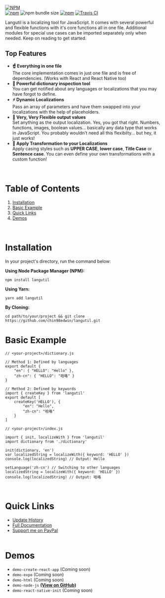 [![NPM](https://nodei.co/npm/langutil.png)](https://nodei.co/npm/langutil/)
<br/>
[![npm](https://img.shields.io/npm/v/langutil.svg)](https://github.com/chin98edwin/langutil/blob/master/CHANGELOG.md)
![npm bundle size](https://img.shields.io/bundlephobia/min/langutil.svg)
[![npm](https://img.shields.io/npm/dt/langutil.svg)](https://npm-stat.com/charts.html?package=langutil)
[![Travis CI](https://img.shields.io/travis/com/chin98edwin/langutil.svg)](https://travis-ci.com/chin98edwin/langutil)

Langutil is a localizing tool for JavaScript. It comes with several powerful and flexible functions with it's core functions all in one file. Additional modules for special use cases can be imported separately only when needed. Keep on reading to get started.

## Top Features

* **☝️ Everything in one file**<br/>The core implementation comes in just one file and is free of dependencies. (Works with React and React Native too)
* **📖 Powerful dictionary inspection tool**<br/>You can get notified about any languages or localizations that you may have forgot to define.
* **⚡️ Dynamic Localizations**<br/>Pass an array of parameters and have them swapped into your localizations with the help of placeholders.
* **💫 Very, Very Flexible output values**<br/>Set anything as the output localization. Yes, you got that right. Numbers, functions, images, boolean values... basically any data type that works in JavaScript. You probably wouldn't need all this flexibilty... but hey, it just works!
* **🦄 Apply Transformation to your Localizations**<br/>Apply casing styles such as **UPPER CASE**, **lower case**, **Title Case** or **Sentence case**. You can even define your own transformations with a custom function!

<br/>

# Table of Contents

1. [Installation](#installation)
2. [Basic Example](#basic-example)
3. [Quick Links](#quick-links)
3. [Demos](#demos)
<br/>

# Installation
In your project's directory, run the command below:

**Using Node Package Manager (NPM):**

    npm install langutil

**Using Yarn:**

    yarn add langutil

**By Cloning:**

    cd path/to/your/project && git clone https://github.com/chin98edwin/langutil.git

# Basic Example

    // <your-project>/dictionary.js

    // Method 1: Defined by languages
    export default {
        "en": { "HELLO": "Hello" },
        "zh-cn": { "HELLO": "哈咯" }
    }

    // Method 2: Defined by keywords
    import { createKey } from 'langutil'
    export default [
        createKey('HELLO'), {
            "en": "Hello",
            "zh-cn": "哈咯"
        }
    ]
<!---->
    // <your-project>/index.js

    import { init, localizeWith } from 'langutil'
    import dictionary from './dictionary'

    init(dictionary, 'en')
    var localizedString = localizeWith({ keyword: 'HELLO' })
    console.log(localizedString) // Output: Hello

    setLanguage('zh-cn') // Switching to other languages
    localizedString = localizeWith({ keyword: 'HELLO' })
    console.log(localizedString) // Output: 哈咯

<br/>

# Quick Links
* [Update History](https://github.com/chin98edwin/langutil/blob/master/docs/UpdateHistory.md)
* [Full Documentation](https://github.com/chin98edwin/langutil/blob/master/docs/Api.md)
* [Support me on PayPal](https://www.paypal.me/chin98edwin)
<br/><br/>

# Demos
* `demo-create-react-app` (Coming soon)
* `demo-expo` (Coming soon)
* `demo-html` (Coming soon)
* `demo-node-js` [**(View on GitHub)**](https://github.com/chin98edwin/langutil/tree/master/demo/demo-node-js)
* `demo-react-native-init` (Coming soon)
<br/><br/>